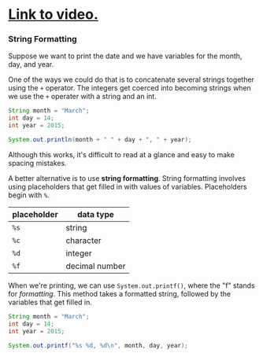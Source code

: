 # [Link to video.](https://www.youtube.com/watch?v=6dxaacRd-j4&list=PLVD25niNi0BnyWtuQTSchyZWbQrMq_PUu)

### String Formatting

Suppose we want to print the date and we have variables for the month, day, and year.

One of the ways we could do that is to concatenate several strings together using the `+` operator. The integers get coerced into becoming strings when we use the `+` operater with a string and an int.

```java
String month = "March";
int day = 14;
int year = 2015;

System.out.println(month + " " + day + ", " + year); 
```

Although this works, it's difficult to read at a glance and easy to make spacing mistakes.

A better alternative is to use **string formatting**. String formatting involves using placeholders that get filled in with values of variables. Placeholders begin with `%`.

| placeholder | data type |
| --- | --- |
| `%s` | string |
| `%c` | character |
| `%d` | integer |
| `%f` | decimal number |

When we're printing, we can use `System.out.printf()`, where the "f" stands for *formatting*. This method takes a formatted string, followed by the variables that get filled in. 

```java
String month = "March";
int day = 14;
int year = 2015;

System.out.printf("%s %d, %d\n", month, day, year); 
```
